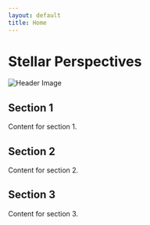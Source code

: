 ```yaml
---
layout: default
title: Home
---
```


# Stellar Perspectives

![Header Image](/assets/images/header.png)

## Section 1
Content for section 1.

## Section 2
Content for section 2.

## Section 3
Content for section 3.